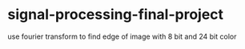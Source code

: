 # signal-processing-final-project
 use fourier transform to find edge of image with 8 bit and 24 bit color
